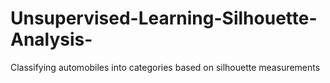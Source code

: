 # Unsupervised-Learning-Silhouette-Analysis-
Classifying automobiles into categories based on silhouette measurements
